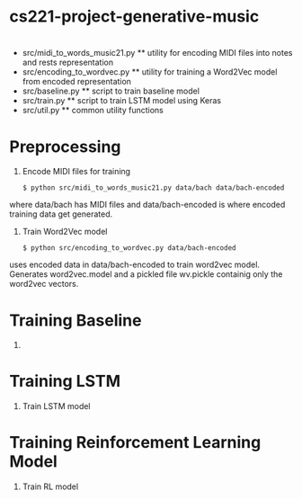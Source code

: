 # cs221-project-generative-music

# 
* src/midi_to_words_music21.py
** utility for encoding MIDI files into notes and rests representation
* src/encoding_to_wordvec.py
** utility for training a Word2Vec model from encoded representation
* src/baseline.py
** script to train baseline model
* src/train.py
** script to train LSTM model using Keras
* src/util.py
** common utility functions

# Preprocessing
1. Encode MIDI files for training
    ```
    $ python src/midi_to_words_music21.py data/bach data/bach-encoded
    ```
where data/bach has MIDI files and data/bach-encoded is where encoded
training data get generated. 

1. Train Word2Vec model
    ```
    $ python src/encoding_to_wordvec.py data/bach-encoded
    ```
uses encoded data in data/bach-encoded to train word2vec model.
Generates word2vec.model and a pickled file wv.pickle containig only the
word2vec vectors.

# Training Baseline
1. 

# Training LSTM
1. Train LSTM model

# Training Reinforcement Learning Model
1. Train RL model
